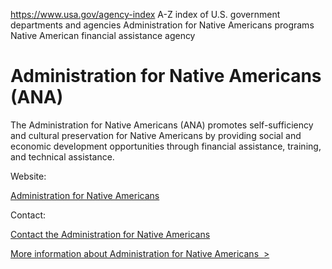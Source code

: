 

https://www.usa.gov/agency-index
A-Z index of U.S. government departments and agencies
Administration for Native Americans programs
Native American financial assistance agency

# Administration for Native Americans (ANA)

The Administration for Native Americans (ANA) promotes self-sufficiency and cultural preservation for Native Americans by providing social and economic development opportunities through financial assistance, training, and technical assistance.

Website:

[Administration for Native Americans](https://www.acf.hhs.gov/ana)

Contact:

[Contact the Administration for Native Americans](https://www.acf.hhs.gov/ana/contact-information/ana-contact-information)

[More information about Administration for Native Americans  >](https://www.usa.gov/agencies/administration-for-native-americans)
